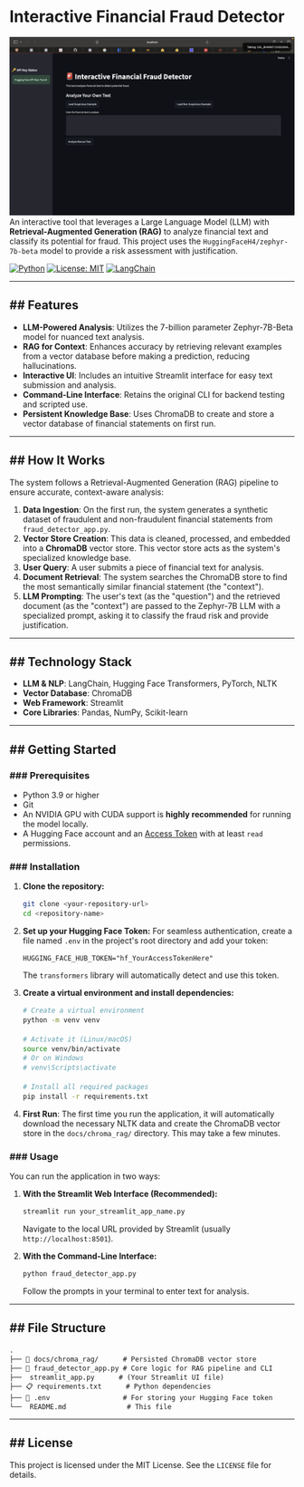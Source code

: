 # Interactive Financial Fraud Detector
![image alt](https://github.com/Bhanuprakashrathood03/Financial_Fraud_Detector/blob/56bec6820794d15d814886976dcca9568bbe431f/app-screenshot.jpg)
An interactive tool that leverages a Large Language Model (LLM) with **Retrieval-Augmented Generation (RAG)** to analyze financial text and classify its potential for fraud. This project uses the `HuggingFaceH4/zephyr-7b-beta` model to provide a risk assessment with justification.

[![Python](https://img.shields.io/badge/Python-3.9+-blue.svg)](https://www.python.org/downloads/)
[![License: MIT](https://img.shields.io/badge/License-MIT-yellow.svg)](https://opensource.org/licenses/MIT)
[![LangChain](https://img.shields.io/badge/LangChain-0.1-green.svg)](https://www.langchain.com/)

---
## ## Features

* **LLM-Powered Analysis**: Utilizes the 7-billion parameter Zephyr-7B-Beta model for nuanced text analysis.
* **RAG for Context**: Enhances accuracy by retrieving relevant examples from a vector database before making a prediction, reducing hallucinations.
* **Interactive UI**: Includes an intuitive Streamlit interface for easy text submission and analysis.
* **Command-Line Interface**: Retains the original CLI for backend testing and scripted use.
* **Persistent Knowledge Base**: Uses ChromaDB to create and store a vector database of financial statements on first run.

---
## ## How It Works

The system follows a Retrieval-Augmented Generation (RAG) pipeline to ensure accurate, context-aware analysis:

1.  **Data Ingestion**: On the first run, the system generates a synthetic dataset of fraudulent and non-fraudulent financial statements from `fraud_detector_app.py`.
2.  **Vector Store Creation**: This data is cleaned, processed, and embedded into a **ChromaDB** vector store. This vector store acts as the system's specialized knowledge base.
3.  **User Query**: A user submits a piece of financial text for analysis.
4.  **Document Retrieval**: The system searches the ChromaDB store to find the most semantically similar financial statement (the "context").
5.  **LLM Prompting**: The user's text (as the "question") and the retrieved document (as the "context") are passed to the Zephyr-7B LLM with a specialized prompt, asking it to classify the fraud risk and provide justification.

---
## ## Technology Stack

* **LLM & NLP**: LangChain, Hugging Face Transformers, PyTorch, NLTK
* **Vector Database**: ChromaDB
* **Web Framework**: Streamlit
* **Core Libraries**: Pandas, NumPy, Scikit-learn

---
## ## Getting Started

### ### Prerequisites

* Python 3.9 or higher
* Git
* An NVIDIA GPU with CUDA support is **highly recommended** for running the model locally.
* A Hugging Face account and an [Access Token](https://huggingface.co/settings/tokens) with at least `read` permissions.

### ### Installation

1.  **Clone the repository:**
    ```bash
    git clone <your-repository-url>
    cd <repository-name>
    ```

2.  **Set up your Hugging Face Token:**
    For seamless authentication, create a file named `.env` in the project's root directory and add your token:
    ```
    HUGGING_FACE_HUB_TOKEN="hf_YourAccessTokenHere"
    ```
    The `transformers` library will automatically detect and use this token.

3.  **Create a virtual environment and install dependencies:**
    ```bash
    # Create a virtual environment
    python -m venv venv

    # Activate it (Linux/macOS)
    source venv/bin/activate
    # Or on Windows
    # venv\Scripts\activate

    # Install all required packages
    pip install -r requirements.txt
    ```

4.  **First Run**: The first time you run the application, it will automatically download the necessary NLTK data and create the ChromaDB vector store in the `docs/chroma_rag/` directory. This may take a few minutes.

### ### Usage

You can run the application in two ways:

1.  **With the Streamlit Web Interface (Recommended):**
    ```bash
    streamlit run your_streamlit_app_name.py
    ```
    Navigate to the local URL provided by Streamlit (usually `http://localhost:8501`).

2.  **With the Command-Line Interface:**
    ```bash
    python fraud_detector_app.py
    ```
    Follow the prompts in your terminal to enter text for analysis.

---
## ## File Structure

```
.
├── 📂 docs/chroma_rag/      # Persisted ChromaDB vector store
├── 🐍 fraud_detector_app.py # Core logic for RAG pipeline and CLI
├──  streamlit_app.py      # (Your Streamlit UI file)
├── 📋 requirements.txt      # Python dependencies
├── 📄 .env                  # For storing your Hugging Face token
└──  README.md               # This file
```

---
## ## License

This project is licensed under the MIT License. See the `LICENSE` file for details.
